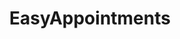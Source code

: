 ---
draft: false
title: EasyAppointments
content:
  id: easyappointments
  name: EasyAppointments
  logo: /images/applications/calendar/easyappointments/logo.png
  website: https://easyappointments.org/
  iframe_website: /website-iframe/applications/calendar/easyappointments
  dashboardImage: /images/applications/calendar/easyappointments/screenshot-1.webp
  short_description: Open Source Appointment Scheduler that allows customers to book appointments with you
  description: Easy! Appointments is a highly customizable web application that allows customers to book appointments with you via a sophisticated web interface. Moreover, it provides the ability to sync your data with Google Calendar so you can use it with other services.  Easy! Appointments will run smoothly with your existing website as it can be installed in a single folder of the server and of course, share an existing database.
  features:
    - title: Appointment and Customer Management
      description: Manage all your appointments with flexible calendar displays and layouts. Handle all the customer information and their booking history more easily than ever.
    - title: Services and Service Providers
      description: Set up your services and the employees/teams/sections that will serve the customers. Each service is completely configurable and every provider has his schedule.
    - title: Business Workflow and Booking Rules
      description: Configure the system at your own will, apply the business hours and breaks, and let customers book, modify, or cancel appointments within specific time periods.
    - title: Google Calendar Sync
      description: Synchronize your events with Google Calendar and share them with other applications. Providers and secretaries will be able to schedule their data as well.
  screenshots:
    - /images/applications/calendar/easyappointments/screenshot-1.webp
    - /images/applications/calendar/easyappointments/screenshot-2.png
---